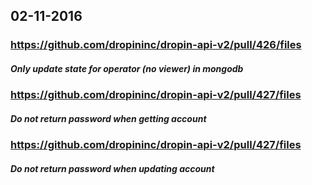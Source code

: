 ## 02-11-2016

### https://github.com/dropininc/dropin-api-v2/pull/426/files
##### Only update state for operator (no viewer) in mongodb

### https://github.com/dropininc/dropin-api-v2/pull/427/files
##### Do not return password when getting account

### https://github.com/dropininc/dropin-api-v2/pull/427/files
##### Do not return password when updating account
